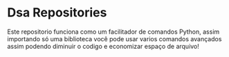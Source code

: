 # Dsa Repositories
  Este repositorio funciona como um facilitador de comandos
Python, assim importando só uma biblioteca você pode usar varios
comandos avançados assim podendo diminuir o codigo e economizar espaço de
arquivo!
